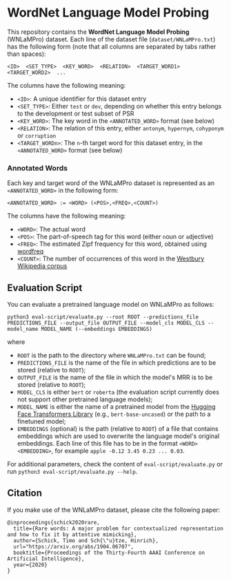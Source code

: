 # WordNet Language Model Probing

This repository contains the **WordNet Language Model Probing** (WNLaMPro) dataset. Each line of the dataset file (`dataset/WNLaMPro.txt`) has the following form (note that all columns are separated by tabs rather than spaces):

    <ID>  <SET_TYPE>  <KEY_WORD>  <RELATION>  <TARGET_WORD1>  <TARGET_WORD2>  ...
    
The columns have the following meaning:

- `<ID>`: A unique identifier for this dataset entry
- `<SET_TYPE>`: Either `test` or `dev`, depending on whether this entry belongs to the development or test subset of PSR
- `<KEY_WORD>`: The key word in the `<ANNOTATED_WORD>` format (see below)
- `<RELATION>`: The relation of this entry, either `antonym`, `hypernym`, `cohyponym` or `corruption`
- `<TARGET_WORDn>`: The `n`-th target word for this dataset entry, in the `<ANNOTATED_WORD>` format (see below)

### Annotated Words

Each key and target word of the WNLaMPro dataset is represented as an `<ANNOTATED_WORD>` in the following form:

    <ANNOTATED_WORD> := <WORD> (<POS>,<FREQ>,<COUNT>)
    
The columns have the following meaning:

- `<WORD>`: The actual word
- `<POS>`: The part-of-speech tag for this word (either `n`oun or `a`djective)
- `<FREQ>`: The estimated Zipf frequency for this word, obtained using [wordfreq](https://pypi.org/project/wordfreq/)
- `<COUNT>`: The number of occurrences of this word in the [Westbury Wikipedia corpus](http://www.psych.ualberta.ca/~westburylab/downloads/westburylab.wikicorp.download.html)

## Evaluation Script

You can evaluate a pretrained language model on WNLaMPro as follows:
```
python3 eval-script/evaluate.py --root ROOT --predictions_file PREDICTIONS_FILE --output_file OUTPUT_FILE --model_cls MODEL_CLS --model_name MODEL_NAME (--embeddings EMBEDDINGS)
```
where
- `ROOT` is the path to the directory where `WNLaMPro.txt` can be found;
- `PREDICTIONS_FILE` is the name of the file in which predictions are to be stored (relative to `ROOT`);
- `OUTPUT_FILE` is the name of the file in which the model's MRR is to be stored (relative to `ROOT`);
- `MODEL_CLS` is either `bert` or `roberta` (the evaluation script currently does not support other pretrained language models);
- `MODEL_NAME` is either the name of a pretrained model from the [Hugging Face Transformers Library](https://github.com/huggingface/transformers) (e.g., `bert-base-uncased`) or the path to a finetuned model;
- `EMBEDDINGS` (optional) is the path (relative to `ROOT`) of a file that contains embeddings which are used to overwrite the language model's original embeddings. Each line of this file has to be in the format `<WORD> <EMBEDDING>`, for example `apple -0.12 3.45 0.23 ... 0.03`.

For additional parameters, check the content of `eval-script/evaluate.py` or run `python3 eval-script/evaluate.py --help`. 

## Citation

If you make use of the WNLaMPro dataset, please cite the following paper:

```
@inproceedings{schick2020rare,
  title={Rare words: A major problem for contextualized representation and how to fix it by attentive mimicking},
  author={Schick, Timo and Sch{\"u}tze, Hinrich},
  url="https://arxiv.org/abs/1904.06707",
  booktitle={Proceedings of the Thirty-Fourth AAAI Conference on Artificial Intelligence},
  year={2020}
}
```
